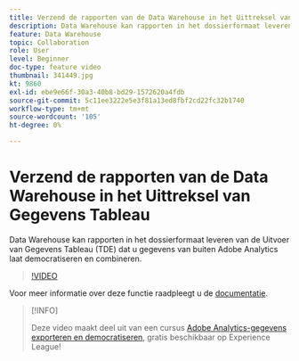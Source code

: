 ```yaml
---
title: Verzend de rapporten van de Data Warehouse in het Uittreksel van Gegevens Tableau
description: Data Warehouse kan rapporten in het dossierformaat leveren van de Uitvoer van Gegevens Tableau (TDE) dat u gegevens van buiten Adobe Analytics laat democratiseren en combineren.
feature: Data Warehouse
topic: Collaboration
role: User
level: Beginner
doc-type: feature video
thumbnail: 341449.jpg
kt: 9860
exl-id: ebe9e66f-30a3-40b8-bd29-1572620a4fdb
source-git-commit: 5c11ee3222e5e3f81a13ed8fbf2cd22fc32b1740
workflow-type: tm+mt
source-wordcount: '105'
ht-degree: 0%

---
```


# Verzend de rapporten van de Data Warehouse in het Uittreksel van Gegevens Tableau

Data Warehouse kan rapporten in het dossierformaat leveren van de Uitvoer van Gegevens Tableau (TDE) dat u gegevens van buiten Adobe Analytics laat democratiseren en combineren.

>[!VIDEO](https://video.tv.adobe.com/v/341449/?quality=12&learn=on)

Voor meer informatie over deze functie raadpleegt u de [documentatie](https://experienceleague.adobe.com/docs/analytics/export/data-warehouse/t-tableau.html?lang=en).

>[!INFO]
>
> Deze video maakt deel uit van een cursus [Adobe Analytics-gegevens exporteren en democratiseren](https://experienceleague.adobe.com/?recommended=Analytics-A-1-2022.1.democratizing), gratis beschikbaar op Experience League!